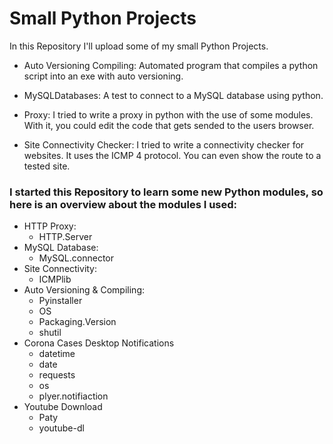 # Small Python Projects
In this Repository I'll upload some of my small Python Projects. 

* Auto Versioning Compiling:
Automated program that compiles a python script into an exe with auto versioning.

* MySQLDatabases:
A test to connect to a MySQL database using python.

* Proxy:
I tried to write a proxy in python with the use of some modules. With it, you could edit the code that gets sended to the users browser.

* Site Connectivity Checker:
I tried to write a connectivity checker for websites. It uses the ICMP 4 protocol. You can even show the route to a tested site.


### I started this Repository to learn some new Python modules, so here is an overview about the modules I used:

* HTTP Proxy:
  * HTTP.Server
* MySQL Database:
  * MySQL.connector
* Site Connectivity:
  * ICMPlib
* Auto Versioning & Compiling:
  * Pyinstaller
  * OS
  * Packaging.Version
  * shutil
* Corona Cases Desktop Notifications
  * datetime
  * date
  * requests
  * os
  * plyer.notifiaction
* Youtube Download
  * Paty
  * youtube-dl
